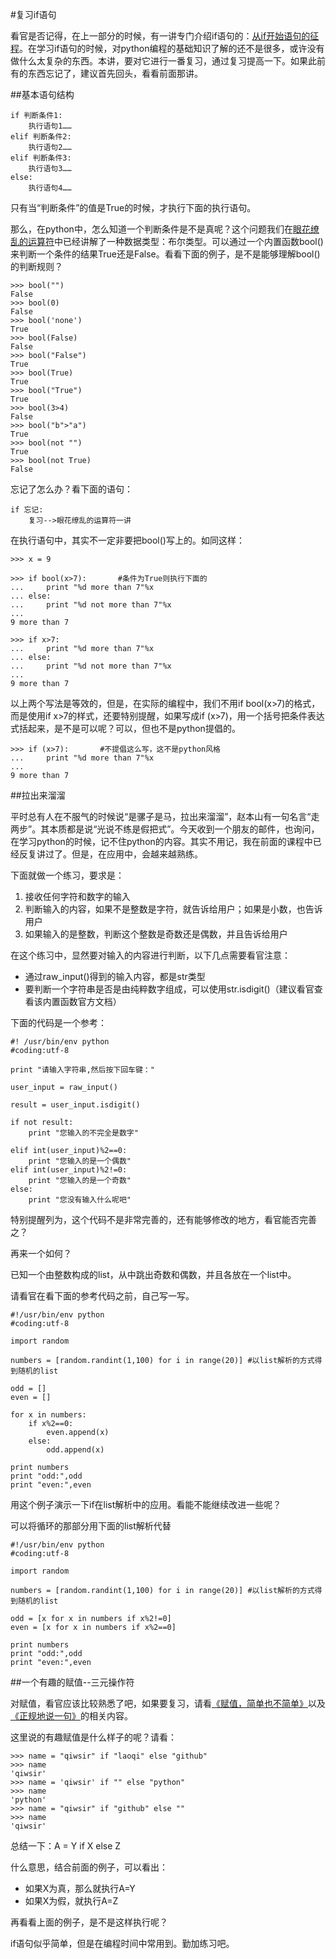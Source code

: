 #复习if语句

看官是否记得，在上一部分的时候，有一讲专门介绍if语句的：[从if开始语句的征程](./111.md)。在学习if语句的时候，对python编程的基础知识了解的还不是很多，或许没有做什么太复杂的东西。本讲，要对它进行一番复习，通过复习提高一下。如果此前有的东西忘记了，建议首先回头，看看前面那讲。

##基本语句结构

    if 判断条件1:
        执行语句1……
    elif 判断条件2:
        执行语句2……
    elif 判断条件3:
        执行语句3……
    else:
        执行语句4……

只有当“判断条件”的值是True的时候，才执行下面的执行语句。

那么，在python中，怎么知道一个判断条件是不是真呢？这个问题我们在[眼花缭乱的运算符](./110.md)中已经讲解了一种数据类型：布尔类型。可以通过一个内置函数bool()来判断一个条件的结果True还是False。看看下面的例子，是不是能够理解bool()的判断规则？

    >>> bool("")
    False
    >>> bool(0)
    False
    >>> bool('none')
    True
    >>> bool(False)
    False
    >>> bool("False")
    True
    >>> bool(True)
    True
    >>> bool("True")
    True
    >>> bool(3>4)
    False
    >>> bool("b">"a")
    True
    >>> bool(not "")
    True
    >>> bool(not True)
    False

忘记了怎么办？看下面的语句：

    if 忘记:
        复习-->眼花缭乱的运算符一讲

在执行语句中，其实不一定非要把bool()写上的。如同这样：

    >>> x = 9
    
    >>> if bool(x>7):       #条件为True则执行下面的
    ...     print "%d more than 7"%x
    ... else:
    ...     print "%d not more than 7"%x
    ... 
    9 more than 7
    
    >>> if x>7:
    ...     print "%d more than 7"%x
    ... else:
    ...     print "%d not more than 7"%x
    ... 
    9 more than 7

以上两个写法是等效的，但是，在实际的编程中，我们不用if bool(x>7)的格式，而是使用if x>7的样式，还要特别提醒，如果写成if (x>7)，用一个括号把条件表达式括起来，是不是可以呢？可以，但也不是python提倡的。

    >>> if (x>7):       #不提倡这么写，这不是python风格
    ...     print "%d more than 7"%x
    ... 
    9 more than 7

##拉出来溜溜

平时总有人在不服气的时候说“是骡子是马，拉出来溜溜”，赵本山有一句名言“走两步”。其本质都是说“光说不练是假把式”。今天收到一个朋友的邮件，也询问，在学习python的时候，记不住python的内容。其实不用记，我在前面的课程中已经反复讲过了。但是，在应用中，会越来越熟练。

下面就做一个练习，要求是：

1. 接收任何字符和数字的输入
2. 判断输入的内容，如果不是整数是字符，就告诉给用户；如果是小数，也告诉用户
3. 如果输入的是整数，判断这个整数是奇数还是偶数，并且告诉给用户

在这个练习中，显然要对输入的内容进行判断，以下几点需要看官注意：

- 通过raw_input()得到的输入内容，都是str类型
- 要判断一个字符串是否是由纯粹数字组成，可以使用str.isdigit()（建议看官查看该内置函数官方文档）

下面的代码是一个参考：
    
	#! /usr/bin/env python
	#coding:utf-8
	
	print "请输入字符串,然后按下回车键："
	
	user_input = raw_input()
	
	result = user_input.isdigit()
	
	if not result:
	    print "您输入的不完全是数字"
	
	elif int(user_input)%2==0:
	    print "您输入的是一个偶数"
	elif int(user_input)%2!=0:
	    print "您输入的是一个奇数"
	else:
	    print "您没有输入什么呢吧"
	   
特别提醒列为，这个代码不是非常完善的，还有能够修改的地方，看官能否完善之？

再来一个如何？

已知一个由整数构成的list，从中跳出奇数和偶数，并且各放在一个list中。

请看官在看下面的参考代码之前，自己写一写。

	#!/usr/bin/env python
	#coding:utf-8
	
	import random
	
	numbers = [random.randint(1,100) for i in range(20)] #以list解析的方式得到随机的list
	
	odd = []
	even = []
	
	for x in numbers:
	    if x%2==0:
	        even.append(x)
	    else:
	        odd.append(x)
	
	print numbers
	print "odd:",odd
	print "even:",even

用这个例子演示一下if在list解析中的应用。看能不能继续改进一些呢？

可以将循环的那部分用下面的list解析代替

	#!/usr/bin/env python
	#coding:utf-8
	
	import random
	
	numbers = [random.randint(1,100) for i in range(20)] #以list解析的方式得到随机的list
	
    odd = [x for x in numbers if x%2!=0]
    even = [x for x in numbers if x%2==0]
	
	print numbers
	print "odd:",odd
	print "even:",even

##一个有趣的赋值--三元操作符

对赋值，看官应该比较熟悉了吧，如果要复习，请看[《赋值，简单也不简单》](./127.md)以及[《正规地说一句》](./201.md)的相关内容。

这里说的有趣赋值是什么样子的呢？请看：

    >>> name = "qiwsir" if "laoqi" else "github"
    >>> name
    'qiwsir'
    >>> name = 'qiwsir' if "" else "python"
    >>> name
    'python'
    >>> name = "qiwsir" if "github" else ""
    >>> name
    'qiwsir'

总结一下：A = Y if X else Z

什么意思，结合前面的例子，可以看出：

- 如果X为真，那么就执行A=Y
- 如果X为假，就执行A=Z

再看看上面的例子，是不是这样执行呢？

if语句似乎简单，但是在编程时间中常用到。勤加练习吧。
